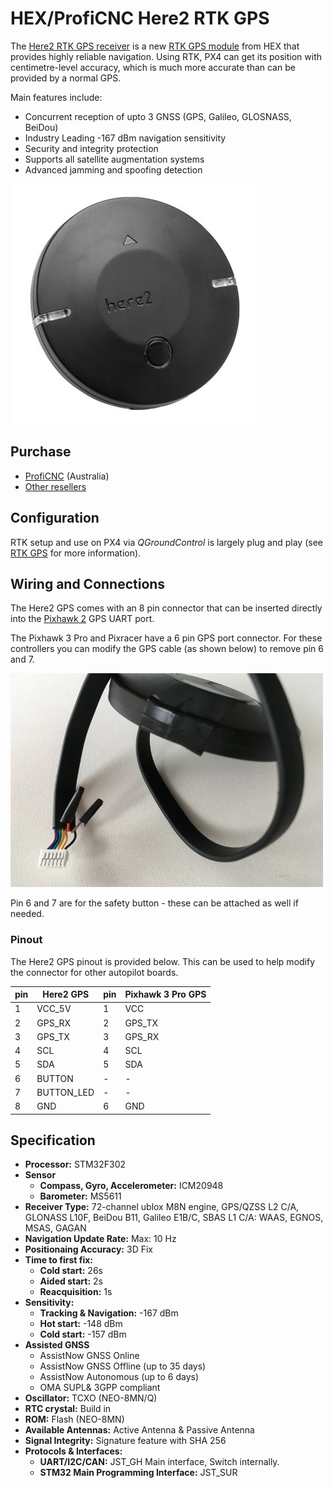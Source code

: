 # HEX/ProfiCNC Here2 RTK GPS

The [Here2 RTK GPS receiver](http://www.proficnc.com/all-products/152-gps-module.html) is a new [RTK GPS module](../gps_compass/rtk_gps.md) from HEX that provides highly reliable navigation. Using RTK, PX4 can get its position with centimetre-level accuracy, which is much more accurate than can be provided by a normal GPS.

Main features include:

- Concurrent reception of upto 3 GNSS (GPS, Galileo, GLOSNASS, BeiDou)
- Industry Leading -167 dBm navigation sensitivity
- Security and integrity protection
- Supports all satellite augmentation systems
- Advanced jamming and spoofing detection

![](../../assets/hardware/gps/here2_gps_module.jpg)

## Purchase

- [ProfiCNC](http://www.proficnc.com/all-products/152-gps-module.html) (Australia)
- [Other resellers](http://www.proficnc.com/stores)

## Configuration

RTK setup and use on PX4 via *QGroundControl* is largely plug and play (see [RTK GPS](../advanced_features/rtk-gps.md) for more information).

## Wiring and Connections

The Here2 GPS comes with an 8 pin connector that can be inserted directly into the [Pixhawk 2](http://www.hex.aero/wp-content/uploads/2016/07/DRS_Pixhawk-2-17th-march-2016.pdf) GPS UART port.

The Pixhawk 3 Pro and Pixracer have a 6 pin GPS port connector. For these controllers you can modify the GPS cable (as shown below) to remove pin 6 and 7.

<img src="../../assets/hardware/gps/rtk_here_plug_gps_to_6pin_connector.jpg" width="500px" />

Pin 6 and 7 are for the safety button - these can be attached as well if needed.

### Pinout

The Here2 GPS pinout is provided below. This can be used to help modify the connector for other autopilot boards.

| pin | Here2 GPS  | pin | Pixhawk 3 Pro GPS |
| --- | ---------- | --- | ----------------- |
| 1   | VCC_5V     | 1   | VCC               |
| 2   | GPS_RX     | 2   | GPS_TX            |
| 3   | GPS_TX     | 3   | GPS_RX            |
| 4   | SCL        | 4   | SCL               |
| 5   | SDA        | 5   | SDA               |
| 6   | BUTTON     | -   | -                 |
| 7   | BUTTON_LED | -   | -                 |
| 8   | GND        | 6   | GND               |

## Specification

- **Processor:** STM32F302
- **Sensor** 
  - **Compass, Gyro, Accelerometer:** ICM20948
  - **Barometer:** MS5611
- **Receiver Type:** 72-channel ublox M8N engine, GPS/QZSS L2 C/A, GLONASS L10F, BeiDou B11, Galileo E1B/C, SBAS L1 C/A: WAAS, EGNOS, MSAS, GAGAN
- **Navigation Update Rate:** Max: 10 Hz
- **Positionaing Accuracy:** 3D Fix
- **Time to first fix:** 
  - **Cold start:** 26s
  - **Aided start:** 2s
  - **Reacquisition:** 1s
- **Sensitivity:** 
  - **Tracking & Navigation:** -167 dBm
  - **Hot start:** -148 dBm
  - **Cold start:** -157 dBm
- **Assisted GNSS** 
  - AssistNow GNSS Online
  - AssistNow GNSS Offline (up to 35 days)
  - AssistNow Autonomous (up to 6 days)
  - OMA SUPL& 3GPP compliant
- **Oscillator:** TCXO (NEO-8MN/Q)
- **RTC crystal:** Build in
- **ROM:** Flash (NEO-8MN)
- **Available Antennas:** Active Antenna & Passive Antenna
- **Signal Integrity:** Signature feature with SHA 256
- **Protocols & Interfaces:** 
  - **UART/I2C/CAN:** JST_GH Main interface, Switch internally.
  - **STM32 Main Programming Interface:** JST_SUR